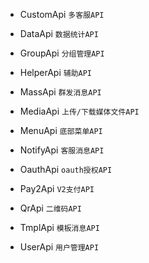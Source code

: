 * CustomApi `多客服API`

* DataApi `数据统计API`

* GroupApi `分组管理API`

* HelperApi `辅助API`

* MassApi `群发消息API`

* MediaApi `上传/下载媒体文件API`

* MenuApi `底部菜单API`

* NotifyApi `客服消息API`

* OauthApi `oauth授权API`

* Pay2Api `V2支付API`

* QrApi `二维码API`

* TmplApi `模板消息API`

* UserApi `用户管理API`